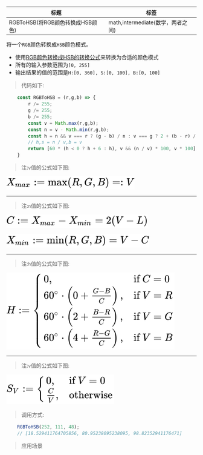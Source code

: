 |  标题   | 标签  |
|  ----  | ----  |
| RGBToHSB(将RGB颜色转换成HSB颜色) | math,intermediate(数学，两者之间) |

将一个`RGB`颜色转换成`HSB`颜色模式。

* 使用[RGB颜色转换成HSB的转换公式](https://en.wikipedia.org/wiki/HSL_and_HSV#From_RGB)来转换为合适的颜色模式
* 所有的输入参数范围为`[0, 255]`
* 输出结果的值的范围是`H:[0, 360], S:[0, 100], B:[0, 100]`

> 代码如下:

```js
    const RGBToHSB = (r,g,b) => {
        r /= 255;
        g /= 255;
        b /= 255;
        const v = Math.max(r,g,b);
        const n = v - Math.min(r,g,b);
        const h = n && v === r ? (g - b) / n : v === g ? 2 + (b - r) / n : 4 + (r - g) / n;
        // h,s = n / v,b = v
        return [60 * (h < 0 ? h + 6 : h), v && (n / v) * 100, v * 100];
    }
```
> 注:`v`值的公式如下图:

![v值](../../images/6.svg)

-----------------------------
> 注:`n`值的公式如下图:

![n值](../../images/7.svg)

![n值](../../images/8.svg)

-----------------------------

> 注:`h`值的公式如下图:

![h值](../../images/9.svg)

-----------------------------

> 注:`v`值的公式如下图:

![v值](../../images/10.svg)

> 调用方式:

```js
    RGBToHSB(252, 111, 48);
    // [18.529411764705856, 80.95238095238095, 98.82352941176471]
```

> 应用场景